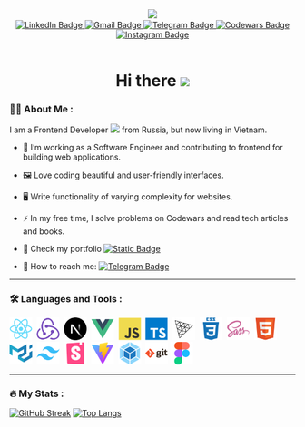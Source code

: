 <div id="header" align="center">
  <img src="https://i.giphy.com/media/v1.Y2lkPTc5MGI3NjExMm5oeHp2dW12MzhtcjAzNzA5NzJjYjducnRoaThjZm1tYTR6cnl4OSZlcD12MV9pbnRlcm5hbF9naWZfYnlfaWQmY3Q9Zw/vhsNmFjuN4WDS/giphy.gif" width="100"/>
  <div id="badges">
  <a href="https://www.linkedin.com/in/irina-litvinova-971397266">
    <img src="https://img.shields.io/badge/LinkedIn-red?style=social&logo=LinkedIn" alt="LinkedIn Badge"/>
  </a>
  <a href="https://tsuki13litvinova@gmail.com">
    <img src="https://img.shields.io/badge/Gmail-pink?style=social&logo=Gmail" alt="Gmail Badge"/>
  </a>
  <a href="https://t.me/Tsukimono13">
    <img src="https://img.shields.io/badge/Telegram-grey?style=social&logo=Telegram" alt="Telegram Badge"/>
  </a>
  <a href="https://www.codewars.com/users/LitvinovaIrina">
    <img src="https://img.shields.io/badge/Codewars-red?style=social&logo=Codewars" alt="Codewars Badge"/>
  </a>
  <a href="https://www.instagram.com/tsukimono13/">
    <img src="https://img.shields.io/badge/Instagram-red?style=social&logo=Instagram" alt="Instagram Badge"/>
  </a>
</div>
<img src="https://komarev.com/ghpvc/?username=Tsukimono13&style=flat-square&color=blue" alt=""/>
<h1>
  Hi there
  <img src="https://media.giphy.com/media/hvRJCLFzcasrR4ia7z/giphy.gif" width="30px"/>
</h1>
</div>

### :woman_technologist: About Me :
I am a Frontend Developer <img src="https://media.giphy.com/media/WUlplcMpOCEmTGBtBW/giphy.gif" width="30"> from Russia, but now living in Vietnam.
- :telescope: I’m working as a Software Engineer and contributing to frontend for building web applications.

- :framed_picture: Love coding beautiful and user-friendly interfaces.

- :desktop_computer: Write functionality of varying complexity for websites.

- :zap: In my free time, I solve problems on Codewars and read tech articles and books.

- :open_file_folder: Check my portfolio [![Static Badge](https://img.shields.io/badge/Portfolio-red?style=flat)](https://tsukimono13.github.io/Portfolio/)

- :incoming_envelope: How to reach me: [![Telegram Badge](https://img.shields.io/badge/Telegram-blue?style=flat&logo=Telegram)](https://t.me/Tsukimono13)
 ---

### :hammer_and_wrench: Languages and Tools :
<div>
  <img src="https://github.com/devicons/devicon/blob/master/icons/react/react-original.svg" title="React" alt="React" width="40" height="40"/>&nbsp;
  <img src="https://github.com/devicons/devicon/blob/master/icons/redux/redux-original.svg" title="Redux" alt="Redux" width="40" height="40"/>&nbsp;
  <img src="https://github.com/devicons/devicon/blob/master/icons/nextjs/nextjs-original.svg" title="Next" alt="Next" width="40" height="40"/>&nbsp;
  <img src="https://github.com/devicons/devicon/blob/master/icons/vuejs/vuejs-original.svg" title="Vue" alt="Vue" width="40" height="40"/>&nbsp;
  <img src="https://github.com/devicons/devicon/blob/master/icons/javascript/javascript-original.svg" title="JavaScript" alt="JavaScript" width="40" height="40"/>&nbsp;
  <img src="https://github.com/devicons/devicon/blob/master/icons/typescript/typescript-original.svg" title="TypeScript" alt="TypeScript" width="40" height="40"/>&nbsp;
  <img src="https://github.com/devicons/devicon/blob/master/icons/threejs/threejs-original.svg" title="Three" alt="Three" width="40" height="40"/>&nbsp;
  <img src="https://github.com/devicons/devicon/blob/master/icons/css3/css3-plain-wordmark.svg"  title="CSS3" alt="CSS" width="40" height="40"/>&nbsp;
  <img src="https://github.com/devicons/devicon/blob/master/icons/sass/sass-original.svg"  title="SASS" alt="SASS" width="40" height="40"/>&nbsp;
  <img src="https://github.com/devicons/devicon/blob/master/icons/html5/html5-original.svg" title="HTML5" alt="HTML" width="40" height="40"/>&nbsp;
  <img src="https://github.com/devicons/devicon/blob/master/icons/materialui/materialui-original.svg" title="Material UI" alt="Material UI" width="40" height="40"/>&nbsp;
  <img src="https://github.com/devicons/devicon/blob/master/icons/tailwindcss/tailwindcss-original.svg" title="Tailwind" alt="Tailwind" width="40" height="40"/>&nbsp;
  <img src="https://github.com/devicons/devicon/blob/master/icons/storybook/storybook-original.svg" title="Storybook" alt="Storybook" width="40" height="40"/>&nbsp;
  <img src="https://github.com/devicons/devicon/blob/master/icons/vitejs/vitejs-original.svg" title="Vite" alt="Vite" width="40" height="40"/>&nbsp;
  <img src="https://github.com/devicons/devicon/blob/master/icons/webpack/webpack-original.svg" title="Webpack" alt="Webpack" width="40" height="40"/>&nbsp;
  <img src="https://github.com/devicons/devicon/blob/master/icons/git/git-original-wordmark.svg" title="Git" **alt="Git" width="40" height="40"/>
  <img src="https://github.com/devicons/devicon/blob/master/icons/figma/figma-original.svg" title="Figma" **alt="Figma" width="40" height="40"/>
</div>

 ---

### :fire: My Stats :
[![GitHub Streak](http://github-readme-streak-stats.herokuapp.com?user=Tsukimono13&theme=dark&background=4F378B)](https://git.io/streak-stats)
[![Top Langs](https://github-readme-stats.vercel.app/api/top-langs/?username=Tsukimono13&layout=compact)](https://github.com/anuraghazra/github-readme-stats)




